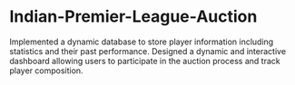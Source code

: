 # Indian-Premier-League-Auction
Implemented a dynamic database to store player information including statistics and their past performance. Designed a dynamic and interactive dashboard allowing users to participate in the auction process and track player composition.
